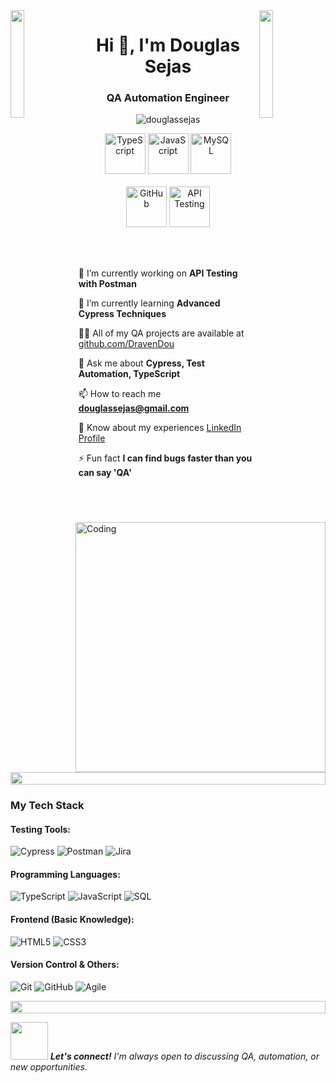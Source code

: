 <img align="left" src="https://user-images.githubusercontent.com/65187002/144930161-2f783401-8d27-4fdf-a2f7-cc0ba32f1f1f.gif" width="21%" style="display:inline;">
<img align="right" src="https://user-images.githubusercontent.com/65187002/144930161-2f783401-8d27-4fdf-a2f7-cc0ba32f1f1f.gif" width="21%" style="display:inline;">

<h1 align="center">Hi 👋, I'm Douglas Sejas</h1>
<h3 align="center">QA Automation Engineer</h3>

<p align="center"> 
 <img src="https://komarev.com/ghpvc/?username=douglassejas&label=Profile%20views&color=0e75b6&style=flat" alt="douglassejas" /> 
</p>

<div align="center">
  <img src="https://techstack-generator.vercel.app/ts-icon.svg" alt="TypeScript" width="65" height="65" />
  <img src="https://techstack-generator.vercel.app/js-icon.svg" alt="JavaScript" width="65" height="65" />
  <img src="https://techstack-generator.vercel.app/mysql-icon.svg" alt="MySQL" width="65" height="65" />
</div>

<br>

<div align="center">
  <img src="https://techstack-generator.vercel.app/github-icon.svg" alt="GitHub" width="65" height="65" />
  <img src="https://techstack-generator.vercel.app/restapi-icon.svg" alt="API Testing" width="65" height="65" />
</div>


<img align="right" alt="Coding" width="400" src="https://github.com/douglassejas/douglassejas/blob/main/code.gif">

<br><br>

🔭 I’m currently working on **API Testing with Postman**

🌱 I’m currently learning **Advanced Cypress Techniques**

👨‍💻 All of my QA projects are available at [github.com/DravenDou](https://github.com/DravenDou)

💬 Ask me about **Cypress, Test Automation, TypeScript**

📫 How to reach me **douglassejas@gmail.com**

📄 Know about my experiences [LinkedIn Profile](https://linkedin.com/in/douglassejas)

⚡ Fun fact **I can find bugs faster than you can say 'QA'**

<img src="https://i.imgur.com/dBaSKWF.gif" height="20" width="100%">

### My Tech Stack

#### Testing Tools:
![Cypress](http://img.shields.io/badge/-Cypress-17202C?style=flat-square&logo=cypress&logoColor=white)
![Postman](http://img.shields.io/badge/-Postman-FF6C37?style=flat-square&logo=postman&logoColor=white)
![Jira](http://img.shields.io/badge/-Jira-0052CC?style=flat-square&logo=jira&logoColor=white)

#### Programming Languages:
![TypeScript](http://img.shields.io/badge/-TypeScript-3178C6?style=flat-square&logo=typescript&logoColor=white)
![JavaScript](http://img.shields.io/badge/-JavaScript-F7DF1E?style=flat-square&logo=javascript&logoColor=black)
![SQL](http://img.shields.io/badge/-SQL-4479A1?style=flat-square&logo=mysql&logoColor=white)

#### Frontend (Basic Knowledge):
![HTML5](http://img.shields.io/badge/-HTML5-E34F26?style=flat-square&logo=html5&logoColor=white)
![CSS3](http://img.shields.io/badge/-CSS3-1572B6?style=flat-square&logo=css3&logoColor=white)

#### Version Control & Others:
![Git](http://img.shields.io/badge/-Git-F05032?style=flat-square&logo=git&logoColor=white)
![GitHub](http://img.shields.io/badge/-GitHub-181717?style=flat-square&logo=github&logoColor=white)
![Agile](http://img.shields.io/badge/-Agile-0096D6?style=flat-square&logo=agile&logoColor=white)

<img src="https://i.imgur.com/dBaSKWF.gif" height="20" width="100%">


<img src="https://media.giphy.com/media/LnQjpWaON8nhr21vNW/giphy.gif" width="60"> <em><b>Let's connect!</b> I'm always open to discussing QA, automation, or new opportunities.</em>
